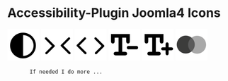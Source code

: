 
  <h1>  Accessibility-Plugin Joomla4 Icons </h1>
  <img src="https://github.com/angieradtke/Accessibility-plugin-icons/blob/main/invert.svg" alt="Invert Color"/>

  <img src="https://github.com/angieradtke/Accessibility-plugin-icons/blob/main/signspacedecrease.svg" alt="Space words decrease"/>
   <img src="https://github.com/angieradtke/Accessibility-plugin-icons/blob/main/signspaceincrease.svg" alt="Space words increase"/>
      <img src="https://github.com/angieradtke/Accessibility-plugin-icons/blob/main/textdecrease.svg" alt="Text decrease"/>
            <img src="https://github.com/angieradtke/Accessibility-plugin-icons/blob/main/textincrease.svg" alt="Text increase"/>
                        <img src="  https://github.com/angieradtke/Accessibility-plugin-icons/blob/main/grayscale.svg" alt="Text increase"/>
          
            
           If needed I do more ...

